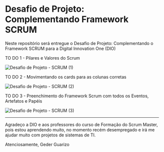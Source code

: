 # Desafio de Projeto: Complementando Framework SCRUM

Neste repositório será entregue o Desafio de Projeto: Complementando o Framework SCRUM para a Digital Innovation One (DIO)

TO DO 1 - Pilares e Valores do Scrum

![Desafio de Projeto - SCRUM (1)](https://github.com/user-attachments/assets/4b3fcabd-dc64-426a-acd9-a6bddb48a870)

TO DO 2 - Movimentando os cards para as colunas corretas

![Desafio de Projeto - SCRUM (2)](https://github.com/user-attachments/assets/77a1b64e-144a-4b8a-a355-0dbda28e64f0)

TO DO 3 - Preenchimento do Framework Scrum com todos os Eventos, Artefatos e Papéis

![Desafio de Projeto - SCRUM (3)](https://github.com/user-attachments/assets/0c9f5348-82e9-46ae-9fa8-9edafb14b487)


---------------------------------------------------------------------------------------------------------------------
Agradeço a DIO e aos professores do curso de Formação do Scrum Master, pois estou aprendendo muito, no momento recém desempregado e irá me ajudar muito com projetos de sistemas de TI.

Atenciosamente,
Geder Guarizo
